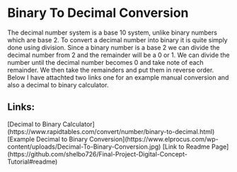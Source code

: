 <h1>Binary To Decimal Conversion</h1>
<p> The decimal number system is a base 10 system, unlike binary numbers which are base 2. To convert a decimal number into binary it is quite simply done using division. Since a binary number is a base 2 we can divide the decimal number from 2 and the remainder will be a 0 or 1. We can divide the number until the decimal number becomes 0 and take note of each remainder. We then take the remainders and put them in reverse order. Below I have attachted two links one for an example manual conversion and also a decimal to binary calculator.</p> 
<h2> Links: </h2> 
[Decimal to Binary Calculator](https://www.rapidtables.com/convert/number/binary-to-decimal.html)
[Example Decimal to Binary Conversion](https://www.elprocus.com/wp-content/uploads/Decimal-To-Binary-Conversion.jpg)
[Link to Readme Page](https://github.com/shelbo726/Final-Project-Digital-Concept-Tutorial#readme)
